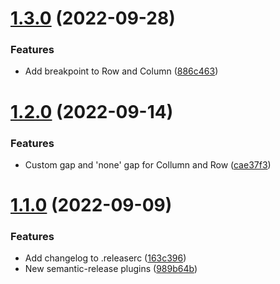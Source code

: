 # [1.3.0](https://github.com/mateoroldos/svelte.bones/compare/v1.2.0...v1.3.0) (2022-09-28)


### Features

* Add breakpoint to Row and Column ([886c463](https://github.com/mateoroldos/svelte.bones/commit/886c4638aa28c96420896946ed5488c80a649c54))

# [1.2.0](https://github.com/mateoroldos/svelte.bones/compare/v1.1.0...v1.2.0) (2022-09-14)


### Features

* Custom gap and 'none' gap for Collumn and Row ([cae37f3](https://github.com/mateoroldos/svelte.bones/commit/cae37f3be7c1770e0d58fc8fcceec025192617d9))

# [1.1.0](https://github.com/mateoroldos/svelte.bones/compare/v1.0.0...v1.1.0) (2022-09-09)


### Features

* Add changelog to .releaserc ([163c396](https://github.com/mateoroldos/svelte.bones/commit/163c396e2168909483a6d59d4a4cd1500d74d838))
* New semantic-release plugins ([989b64b](https://github.com/mateoroldos/svelte.bones/commit/989b64bf9c76956ed3b855068779a44b6e2ad785))

